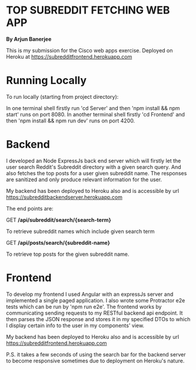# TOP SUBREDDIT FETCHING WEB APP 
**By Arjun Banerjee**

This is my submission for the Cisco web apps exercise. Deployed on Heroku at https://subredditfrontend.herokuapp.com 

# Running Locally

To run locally (starting from project directory):

In one terminal shell firstly run 'cd Server' and then 'npm install && npm start' runs on port 8080.
In another terminal shell firstly  'cd Frontend' and then 'npm install && npm run dev' runs on port 4200.

# Backend
I developed an Node ExpressJs back end server which will firstly let the user search Reddit's Subreddit directory with a given search
query. And also fetches the top posts for a user given subreddit name. The responses are sanitized
and only produce relevant information for the user.

My backend has been deployed to Heroku also and is accessible by url https://subredditbackendserver.herokuapp.com

The end points are:

GET **/api/subreddit/search/{search-term}**

To retrieve subreddit names which include given search term

GET **/api/posts/search/{subreddit-name}** 

To retrieve top posts for the given subreddit name.


# Frontend
To develop my frontend I used Angular with an expressJs server and implemented a single paged application. I also wrote some Protractor e2e tests which can be run by 'npm run e2e'. The frontend works by communicating sending requests to my RESTful backend api endpoint. It then parses the JSON response and stores it in my specified DTOs to which I display certain info to the user in my components' view.

My backend has been deployed to Heroku also and is accessible by url https://subredditfrontend.herokuapp.com

P.S. it takes a few seconds of using the search bar for the backend server to become responsive sometimes due to deployment on Heroku's nature.




